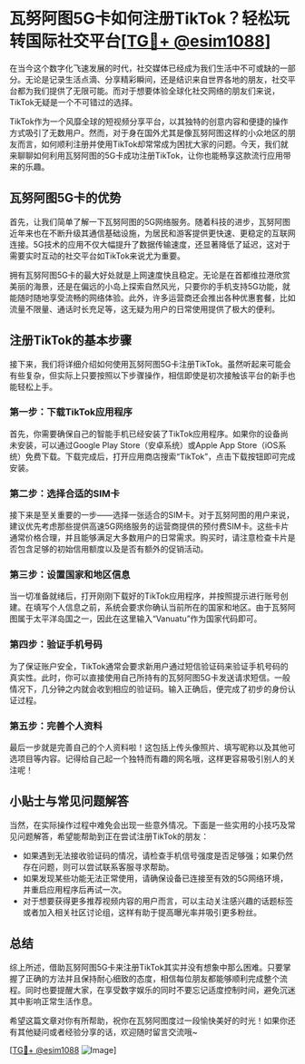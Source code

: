 # 瓦努阿图5G卡如何注册TikTok？轻松玩转国际社交平台[[TG💪+ @esim1088](https://t.me/s/esim1088)]

在当今这个数字化飞速发展的时代，社交媒体已经成为我们生活中不可或缺的一部分。无论是记录生活点滴、分享精彩瞬间，还是结识来自世界各地的朋友，社交平台都为我们提供了无限可能。而对于想要体验全球化社交网络的朋友们来说，TikTok无疑是一个不可错过的选择。

TikTok作为一个风靡全球的短视频分享平台，以其独特的创意内容和便捷的操作方式吸引了无数用户。然而，对于身在国外尤其是像瓦努阿图这样的小众地区的朋友而言，如何顺利注册并使用TikTok却常常成为困扰大家的问题。今天，我们就来聊聊如何利用瓦努阿图的5G卡成功注册TikTok，让你也能畅享这款流行应用带来的乐趣。

## 瓦努阿图5G卡的优势

首先，让我们简单了解一下瓦努阿图的5G网络服务。随着科技的进步，瓦努阿图近年来也在不断升级其通信基础设施，为居民和游客提供更快速、更稳定的互联网连接。5G技术的应用不仅大幅提升了数据传输速度，还显著降低了延迟，这对于需要实时互动的社交平台如TikTok来说尤为重要。

拥有瓦努阿图5G卡的最大好处就是上网速度快且稳定。无论是在首都维拉港欣赏美丽的海景，还是在偏远的小岛上探索自然风光，只要你的手机支持5G功能，就能随时随地享受流畅的网络体验。此外，许多运营商还会推出各种优惠套餐，比如流量不限量、通话时长充足等，这无疑为用户的日常使用提供了极大的便利。

## 注册TikTok的基本步骤

接下来，我们将详细介绍如何使用瓦努阿图5G卡注册TikTok。虽然听起来可能会有些复杂，但实际上只要按照以下步骤操作，相信即使是初次接触该平台的新手也能轻松上手。

### 第一步：下载TikTok应用程序

首先，你需要确保自己的智能手机已经安装了TikTok应用程序。如果你的设备尚未安装，可以通过Google Play Store（安卓系统）或Apple App Store（iOS系统）免费下载。下载完成后，打开应用商店搜索“TikTok”，点击下载按钮即可完成安装。

### 第二步：选择合适的SIM卡

接下来是至关重要的一步——选择一张适合的SIM卡。对于瓦努阿图的用户来说，建议优先考虑那些提供高速5G网络服务的运营商提供的预付费SIM卡。这些卡片通常价格合理，并且能够满足大多数用户的日常需求。购买时，请注意检查卡片是否包含足够的初始信用额度以及是否有额外的促销活动。

### 第三步：设置国家和地区信息

当一切准备就绪后，打开刚刚下载好的TikTok应用程序，并按照提示进行账号创建。在填写个人信息之前，系统会要求你确认当前所在的国家和地区。由于瓦努阿图属于太平洋岛国之一，因此在这里输入“Vanuatu”作为国家代码即可。

### 第四步：验证手机号码

为了保证账户安全，TikTok通常会要求新用户通过短信验证码来验证手机号码的真实性。此时，你可以直接使用自己所持有的瓦努阿图5G卡发送请求短信。一般情况下，几分钟之内就会收到相应的验证码。输入正确后，便完成了初步的身份认证过程。

### 第五步：完善个人资料

最后一步就是完善自己的个人资料啦！这包括上传头像照片、填写昵称以及其他可选项目等内容。记得给自己起一个独特而有趣的网名哦，这样更容易吸引别人的关注呢！

## 小贴士与常见问题解答

当然，在实际操作过程中难免会出现一些意外情况。下面是一些实用的小技巧及常见问题解答，希望能帮助到正在尝试注册TikTok的朋友：

- 如果遇到无法接收验证码的情况，请检查手机信号强度是否足够强；如果仍然存在问题，则可以尝试联系客服寻求帮助。
- 如果发现某些功能无法正常使用，请确保设备已连接至有效的5G网络环境，并重启应用程序后再试一次。
- 对于想要获得更多推荐视频内容的用户而言，可以主动关注感兴趣的话题标签或者加入相关社区讨论组，这样有助于提高曝光率并吸引更多粉丝。

## 总结

综上所述，借助瓦努阿图5G卡来注册TikTok其实并没有想象中那么困难。只要掌握了正确的方法并且保持耐心细致的态度，相信每位朋友都能够顺利完成整个流程。同时也要提醒大家，在享受数字娱乐的同时不要忘记适度控制时间，避免沉迷其中影响正常生活作息。

希望这篇文章对你有所帮助，祝你在瓦努阿图度过一段愉快美好的时光！如果你还有其他疑问或者经验分享的话，欢迎随时留言交流哦~

[[TG💪+ @esim1088](https://t.me/s/esim1088) ![Image](https://i.postimg.cc/4NQfJmqS/Snipaste-2025-05-13-00-14-12.png)]